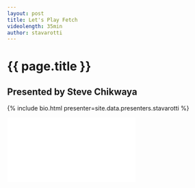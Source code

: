 ```yaml
---
layout: post
title: Let's Play Fetch
videolength: 35min
author: stavarotti
---
```


# {{ page.title }}

## Presented by Steve Chikwaya

{% include bio.html presenter=site.data.presenters.stavarotti %}

<div class="fluid-width-video-wrapper"><iframe src="//www.youtube.com/embed/3iOAWbQ7bo0" frameborder="0" allowfullscreen></iframe></div>
